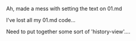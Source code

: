 Ah, made a mess with setting the text on 01.md

I've lost all my 01.md code...

Need to put together some sort of 'history-view'....